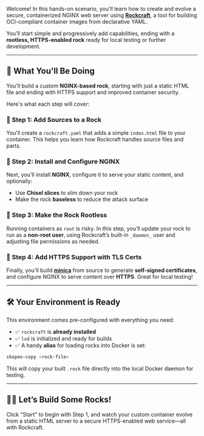 Welcome! In this hands-on scenario, you'll learn how to create and evolve a secure, containerized NGINX web server using **[Rockcraft](https://ubuntu.com/rockcraft)**, a tool for building OCI-compliant container images from declarative YAML.

You’ll start simple and progressively add capabilities, ending with a **rootless, HTTPS-enabled rock** ready for local testing or further development.

---

## 🧰 What You'll Be Doing

You'll build a custom **NGINX-based rock**, starting with just a static HTML file and ending with HTTPS support and improved container security.

Here's what each step will cover:

### 🔹 Step 1: Add Sources to a Rock
You'll create a `rockcraft.yaml` that adds a simple `index.html` file to your container. This helps you learn how Rockcraft handles source files and parts.

### 🔹 Step 2: Install and Configure NGINX
Next, you’ll install **NGINX**, configure it to serve your static content, and optionally:
- Use **Chisel slices** to slim down your rock
- Make the rock **baseless** to reduce the attack surface

### 🔹 Step 3: Make the Rock Rootless
Running containers as `root` is risky. In this step, you’ll update your rock to run as a **non-root user**, using Rockcraft’s built-in `_daemon_` user and adjusting file permissions as needed.

### 🔹 Step 4: Add HTTPS Support with TLS Certs
Finally, you'll build [**minica**](https://github.com/jsha/minica) from source to generate **self-signed certificates**, and configure NGINX to serve content over **HTTPS**. Great for local testing!

---

## 🛠️ Your Environment is Ready

This environment comes pre-configured with everything you need:

- ✅ `rockcraft` is **already installed**
- ✅ `lxd` is initialized and ready for builds
- ✅ A handy **alias** for loading rocks into Docker is set:

```bash
skopeo-copy <rock-file>
```

This will copy your built `.rock` file directly into the local Docker daemon for testing.

---

## 🧑‍💻 Let’s Build Some Rocks!

Click "Start" to begin with Step 1, and watch your custom container evolve from a static HTML server to a secure HTTPS-enabled web service—all with Rockcraft.
